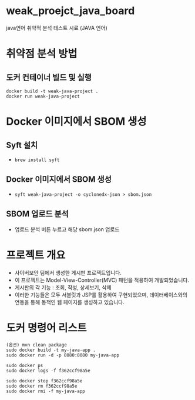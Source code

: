 # weak_proejct_java_board
java언어 취약적 분석 테스트 시료 (JAVA 언어)

# 취약점 분석 방법
## 도커 컨테이너 빌드 및 실행

```
docker build -t weak-java-project .
docker run weak-java-project
```

# Docker 이미지에서 SBOM 생성
## Syft 설치
- `brew install syft`
## Docker 이미지에서 SBOM 생성
- `syft weak-java-project -o cyclonedx-json > sbom.json`
## SBOM 업로드 분석
- 업로드 분석 버튼 누르고 해당 sbom.json 업로드


# 프로젝트 개요

- 사이버보안 팀에서 생성한 게시판 프로젝트입니다.
- 이 프로젝트는 Model-View-Controller(MVC) 패턴을 적용하여 개발되었습니다.
- 게시판의 각 기능 : 조회, 작성, 상세보기, 삭제
- 이러한 기능들은 모두 서블릿과 JSP를 활용하여 구현되었으며, 데이터베이스와의 연동을 통해 동적인 웹 페이지를 생성하고 있습니다.

# 도커 명령어 리스트
```
(옵션) mvn clean package
sudo docker build -t my-java-app .
sudo docker run -d -p 8080:8080 my-java-app

sudo docker ps
sudo docker logs -f f362ccf98a5e

sudo docker stop f362ccf98a5e
sudo docker rm f362ccf98a5e
sudo docker rmi -f my-java-app
```
